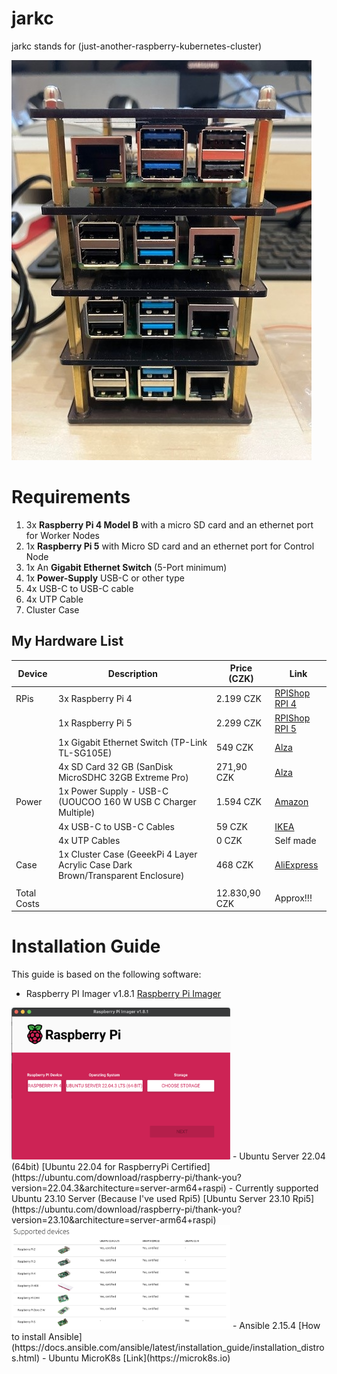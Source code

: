 # jarkc
jarkc stands for (just-another-raspberry-kubernetes-cluster)

![jarkc](images/rPiCluster.jpg)

# Requirements
1. 3x **Raspberry Pi 4 Model B** with a micro SD card and an ethernet port for Worker Nodes
2. 1x **Raspberry Pi 5** with Micro SD card and an ethernet port for Control Node
3. 1x An **Gigabit Ethernet Switch** (5-Port minimum)
4. 1x **Power-Supply** USB-C or other type
5. 4x USB-C to USB-C cable
6. 4x UTP Cable
7. Cluster Case



## My Hardware List

| Device | Description                     | Price (CZK)   | Link                              |  
|--------|----------------------------------|-------------|-----------------------------------| 
| RPis   | 3x Raspberry Pi 4                | 2.199 CZK        | [RPIShop RPI 4](https://rpishop.cz/raspberry-pi-4/2611-raspberry-pi-4-model-b-8gb-ram-0765756931199.html)
|        | 1x Raspberry Pi 5                | 2.299 CZK        | [RPIShop RPI 5](https://rpishop.cz/raspberry-pi-5/6498-raspberry-pi-5-8gb-ram-5056561803326.html)
|        | 1x Gigabit Ethernet Switch (TP-Link TL-SG105E)     | 549 CZK         | [Alza](https://www.alza.cz/tp-link-tl-sg105e-d2916224.htm) 
|        | 4x SD Card 32 GB (SanDisk MicroSDHC 32GB Extreme Pro) | 271,90 CZK | [Alza](https://www.alza.cz/sandisk-microsdhc-32gb-extreme-pro-a1-uhs-i-v30-u3-sd-adapter-d5041152.htm)
| Power  | 1x Power Supply - USB-C (UOUCOO 160 W USB C Charger Multiple)         | 1.594 CZK         | [Amazon](https://amzn.eu/d/gu0fjrM)
|        | 4x USB-C to USB-C Cables         | 59 CZK         | [IKEA](https://www.ikea.com/cz/cs/p/sittbrunn-usb-c-na-usb-c-modra-30546650/)  
|        | 4x UTP Cables                    | 0 CZK         | Self made   
| Case   | 1x Cluster Case (GeeekPi 4 Layer Acrylic Case Dark Brown/Transparent Enclosure)                | 468 CZK         | [AliExpress](https://www.aliexpress.com/item/32918557708.html?spm=a2g0o.order_list.order_list_main.5.11421802lI6NqY)
|        |                                  |            | 
| Total Costs       |                                  |   12.830,90  CZK         |  Approx!!!



# Installation Guide

This guide is based on the following software:

- Raspberry PI Imager v1.8.1 [Raspberry Pi Imager](https://www.raspberrypi.com/software/)
<img src="./images/rpiImager.png" alt="RespberryPiImager" width="350"/>
- Ubuntu Server 22.04 (64bit) [Ubuntu 22.04 for RaspberryPi Certified](https://ubuntu.com/download/raspberry-pi/thank-you?version=22.04.3&architecture=server-arm64+raspi)
- Currently supported Ubuntu 23.10 Server (Because I've used Rpi5) [Ubuntu Server 23.10 Rpi5](https://ubuntu.com/download/raspberry-pi/thank-you?version=23.10&architecture=server-arm64+raspi)
<img src="./images/UbuntuSupportedDevices.png" alt="Supported Devices" width="350"/>
- Ansible 2.15.4 [How to install Ansible](https://docs.ansible.com/ansible/latest/installation_guide/installation_distros.html)
- Ubuntu MicroK8s [Link](https://microk8s.io)


